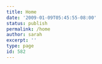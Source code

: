 ```yaml
---
title: Home
date: '2009-01-09T05:45:55-08:00'
status: publish
permalink: /home
author: sarah
excerpt: ''
type: page
id: 582
---
```

<!DOCTYPE html PUBLIC "-//W3C//DTD HTML 4.0 Transitional//EN" "http://www.w3.org/TR/REC-html40/loose.dtd">
<?xml encoding="UTF-8">
